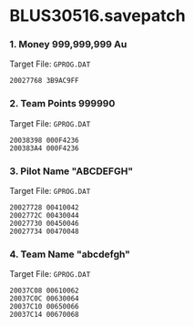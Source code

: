 # BLUS30516.savepatch

### 1. Money 999,999,999 Au

Target File: `GPROG.DAT`

```
20027768 3B9AC9FF
```

### 2. Team Points 999990

Target File: `GPROG.DAT`

```
20038398 000F4236
200383A4 000F4236
```

### 3. Pilot Name "ABCDEFGH"

Target File: `GPROG.DAT`

```
20027728 00410042
2002772C 00430044
20027730 00450046
20027734 00470048
```

### 4. Team Name "abcdefgh"

Target File: `GPROG.DAT`

```
20037C08 00610062
20037C0C 00630064
20037C10 00650066
20037C14 00670068
```

